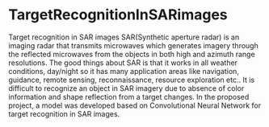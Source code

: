 # TargetRecognitionInSARimages
Target recognition in SAR images
SAR(Synthetic aperture radar) is an imaging radar that transmits microwaves which generates imagery through the reflected microwaves from the objects in both high and azimuth range resolutions. The good things about SAR is that it works in all weather conditions, day/night so it has many application areas like navigation, guidance, remote sensing, reconnaissance, resource exploration etc.. It is difficult to recognize an object in SAR imagery due to absence of color information and shape reflection from a target changes. In the proposed project, a model was developed based on Convolutional Neural Network for target recognition in SAR images.
